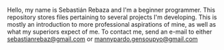 Hello, my name is Sebastián Rebaza and I'm a beginner programmer.
This repository stores files pertaining to several projects I'm developing.
This is mostly an introduction to more professional aspirations of mine, as well as what my superiors expect of me.
To contact me, send an e-mail to either sebastianrebaz@gmail.com or mannypardo.gensoupyo@gmail.com

<!---
SebasRebazCoding/SebasRebazCoding is a ✨ special ✨ repository because its `README.md` (this file) appears on your GitHub profile.
You can click the Preview link to take a look at your changes.
--->
